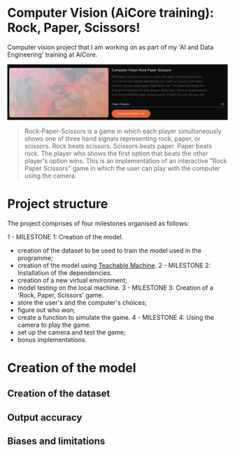 # Computer Vision (AiCore training): Rock, Paper, Scissors!

Computer vision project that I am working on as part of my 'AI and Data Engineering' training at AiCore.

![This is an image taken from the AiCore portal](images/portal_png.png)

> Rock-Paper-Scissors is a game in which each player simultaneously shows one of three hand signals representing rock, paper, or scissors. Rock beats scissors. Scissors beats paper. Paper beats rock. The player who shows the first option that beats the other player's option wins. This is an implementation of an interactive "Rock Paper Scissors" game in which the user can play with the computer using the camera.

# Project structure

The project comprises of four milestones organised as follows:

1 - MILESTONE 1: Creation of the model.
- creation of the dataset to be used to train the model used in the programme;
- creation of the model using [Teachable Machine](https://teachablemachine.withgoogle.com/).
2 - MILESTONE 2: Installation of the dependencies.
- creation of a new virtual environment;
- model testing on the local machine.
3 - MILESTONE 3: Creation of a 'Rock, Paper, Scissors' game.
- store the user's and the computer's choices;
- figure out who won;
- create a function to simulate the game.
4 - MILESTONE 4: Using the camera to play the game.
- set up the camera and test the game;
- bonus implementations.

# Creation of the model

## Creation of the dataset

## Output accuracy

## Biases and limitations